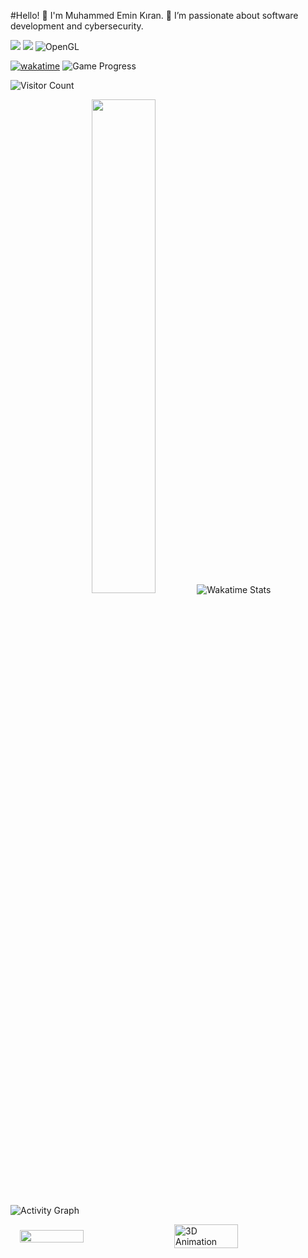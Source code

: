 #Hello! 👋
I'm Muhammed Emin Kıran. 🌟 I’m passionate about software development and cybersecurity.

![](https://img.shields.io/badge/-C-00599C?style=flat&logo=c&logoColor=white)
![](https://img.shields.io/badge/-C%23-239120?style=flat&logo=c-sharp&logoColor=white)
![OpenGL](https://img.shields.io/badge/-OpenGL-5586A4?style=flat&logo=opengl&logoColor=white)

[![wakatime](https://wakatime.com/badge/user/cef45e7a-ee97-4a47-a568-86349b210b0d.svg)](https://wakatime.com/@cef45e7a-ee97-4a47-a568-86349b210b0d)
![Game Progress](https://img.shields.io/badge/%20Level-2-green)


![Visitor Count](https://profile-counter.glitch.me/888KIRAN/count.svg)

<p align="center">
  <img src="https://github-readme-stats.vercel.app/api?username=888KIRAN&show_icons=true&theme=radical&count_private=true" width="45%" />
    <img src="https://github-readme-stats.vercel.app/api/wakatime?username=888KIRAN&apikey=waka_24e9ea78-a54c-47be-8523-65f01926dbf6&theme=radical" alt="Wakatime Stats" style="margin-right: 20px;"/>

</p>

![Activity Graph](https://github-readme-activity-graph.vercel.app/graph?username=888KIRAN&theme=radical)

<div style="display: flex; align-items: center; justify-content: center; gap: 20px;">
  <img src="https://github-readme-stats.vercel.app/api/top-langs/?username=888KIRAN&layout=compact&theme=radical" width="45%" />  
  <img src="https://media.giphy.com/media/kg9fAQryp5fMY/giphy.gif?cid=ecf05e470wh12s9k2i5i4cih23b1749b85cx2yq7bk4hx9yg&ep=v1_gifs_related&rid=giphy.gif&ct=g" alt="3D Animation" width="45%" />
</div>
